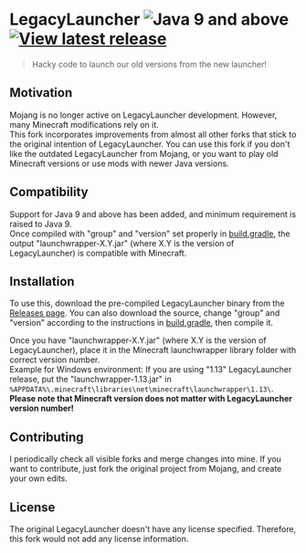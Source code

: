# LegacyLauncher ![Java 9 and above](https://img.shields.io/badge/Java%20compatibility-8%20and%20above-f80000.svg?longCache=true&style=flat-square) [![View latest release](https://img.shields.io/badge/version-latest-36b030.svg?longCache=true&style=flat-square)](https://github.com/LightWayUp/LegacyLauncher/releases/latest)

> Hacky code to launch our old versions from the new launcher!

## Motivation
Mojang is no longer active on LegacyLauncher development. However, many Minecraft modifications rely on it.  
This fork incorporates improvements from almost all other forks that stick to the original intention of LegacyLauncher. You can use this fork if you don't like the outdated LegacyLauncher from Mojang, or you want to play old Minecraft versions or use mods with newer Java versions.

## Compatibility
Support for Java 9 and above has been added, and minimum requirement is raised to Java 9.  
Once compiled with "group" and "version" set properly in [build.gradle](/build.gradle), the output "launchwrapper-X.Y.jar" (where X.Y is the version of LegacyLauncher) is compatible with Minecraft.

## Installation
To use this, download the pre-compiled LegacyLauncher binary from the [Releases page](https://github.com/LightWayUp/LegacyLauncher/releases/latest). You can also download the source, change "group" and "version" according to the instructions in [build.gradle](/build.gradle), then compile it.

Once you have "launchwrapper-X.Y.jar" (where X.Y is the version of LegacyLauncher), place it in the Minecraft launchwrapper library folder with correct version number.  
Example for Windows environment: If you are using "1.13" LegacyLauncher release, put the "launchwrapper-1.13.jar" in `%APPDATA%\.minecraft\libraries\net\minecraft\launchwrapper\1.13\`.  
**Please note that Minecraft version does not matter with LegacyLauncher version number!**

## Contributing
I periodically check all visible forks and merge changes into mine. If you want to contribute, just fork the original project from Mojang, and create your own edits.

## License
The original LegacyLauncher doesn't have any license specified. Therefore, this fork would not add any license information.
